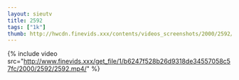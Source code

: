 ```yaml
--- 
layout: sieutv
title: 2592
tags: ["1k"]
thumb: http://hwcdn.finevids.xxx/contents/videos_screenshots/2000/2592/preview.mp4.jpg
---
```

{% include video src="http://www.finevids.xxx/get_file/1/b6247f528b26d9318de34557058c57fc/2000/2592/2592.mp4/" %} 
